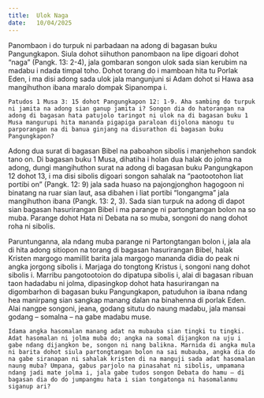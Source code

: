```yaml
---
title:  Ulok Naga
date:   10/04/2025
---
```


Panombaon i do turpuk ni parbadaan na adong di bagasan buku Pangungkapon. Siula dohot siihuthon panombaon na lipe digoari dohot “naga” (Pangk. 13: 2-4), jala gombaran songon ulok sada sian kerubim na madabu i ndada timpal toho. Dohot torang do i mamboan hita tu Porlak Eden, i ma disi adong sada ulok jala mangunjuni si Adam dohot si Hawa asa mangihuthon ibana maralo dompak Sipanompa i.

`Patudos 1 Musa 3: 15 dohot Pangungkapon 12: 1-9. Aha sambing do turpuk ni jamita na adong sian ganup jamita i? Songon dia do hatorangan na adong di bagasan hata patujolo taringot ni ulok na di bagasan buku 1 Musa mangurupi hita mananda pigapiga paraloan dijolona manogu tu parporangan na di banua ginjang na disurathon di bagasan buku Pangungkapon?`

Adong dua surat di bagasan Bibel na paboahon sibolis i manjehehon sandok tano on. Di bagasan buku 1 Musa, dihatiha i holan dua halak do jolma na adong, dungi mangihuthon surat na adong di bagasan buku Pangungkapon 12 dohot 13, i ma disi sibolis digoari songon sahalak na “paotootohon liat portibi on” (Pangk. 12: 9) jala sada huaso na pajongjonghon hagogoon ni binatang na ruar sian laut, asa dibahen i liat portibi “longangma” jala mangihuthon ibana (Pangk. 13: 2, 3). Sada sian turpuk na adong di dapot sian bagasan hasurirangan Bibel i ma parange ni partongtangan bolon na so muba. Parange dohot Hata ni Debata na so muba, songoni do nang dohot roha ni sibolis.

Paruntunganna, ala ndang muba parange ni Partongtangan bolon i, jala ala di hita adong sitiopon na torang di bagasan hasurirangan Bibel, halak Kristen margogo mamillit barita jala margogo mananda didia do peak ni angka jorgong sibolis i. Marjaga do tongtong Kristus i, songoni nang dohot sibolis i. Marribu pangotootoion do dipatupa sibolis i, alai di bagasan ribuan taon hadadabu ni jolma, dipasingkop dohot hata hasurirangan na digombarhon di bagasan buku Pangungkapon, patuduhon ia ibana ndang hea manirpang sian sangkap manang dalan na binahenna di porlak Eden. Alai nangpe songoni, jeana, godang situtu do naung madabu, jala mansai godang – somalna – na gabe madabu muse.

`Idama angka hasomalan manang adat na mubauba sian tingki tu tingki. Adat hasomalan ni jolma muba do; angka na somal dijangkon na uju i gabe ndang dijangkon be, songon ni nang balikna. Marnida di angka mula ni barita dohot siula partongtangan bolon na sai mubauba, angka dia do na gabe siranapan ni sahalak kristen di na manguji sada adat hasomalan naung muba? Umpana, gabus parjolo na pinasahat ni sibolis, umpamana ndang jadi mate jolma i, jala gabe tudos songon Debata do hamu – di bagasan dia do do jumpangmu hata i sian tongatonga ni hasomalanmu siganup ari?`